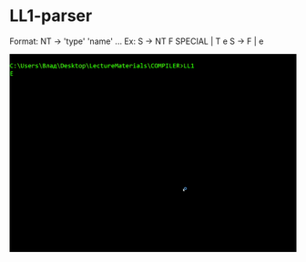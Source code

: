 # LL1-parser

Format:
NT -> 'type' 'name' ...
Ex:
S -> NT F SPECIAL | T e
S -> F | e

![](test.gif)
